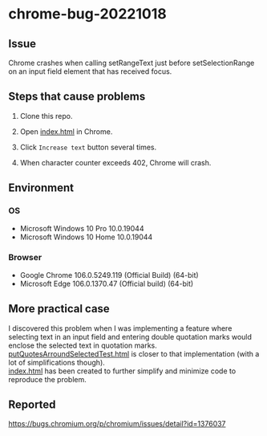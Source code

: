 # chrome-bug-20221018

## Issue

Chrome crashes when calling setRangeText just before setSelectionRange on an input field element that has received focus.

## Steps that cause problems

1. Clone this repo.

2. Open [index.html](./index.html) in Chrome.

3. Click `Increase text` button several times.

4. When character counter exceeds 402, Chrome will crash.

## Environment

### OS

* Microsoft Windows 10 Pro 10.0.19044
* Microsoft Windows 10 Home 10.0.19044

### Browser

* Google Chrome 106.0.5249.119 (Official Build) (64-bit)
* Microsoft Edge 106.0.1370.47 (Official build) (64-bit)

## More practical case

I discovered this problem when I was implementing a feature where selecting text in an input field and entering double quotation marks would enclose the selected text in quotation marks.<br>
[putQuotesArroundSelectedTest.html](putQuotesArroundSelectedTest.html) is closer to that implementation (with a lot of simplifications though).<br>
[index.html](./index.html) has been created to further simplify and minimize code to reproduce the problem.

## Reported

https://bugs.chromium.org/p/chromium/issues/detail?id=1376037
